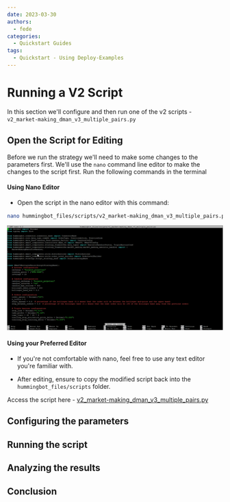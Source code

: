 ```yaml
---
date: 2023-03-30
authors:
  - fede
categories:
  - Quickstart Guides
tags:
  - Quickstart - Using Deploy-Examples
---
```


# Running a V2 Script

In this section we'll configure and then run one of the v2 scripts - `v2_market-making_dman_v3_multiple_pairs.py`

## Open the Script for Editing

Before we run the strategy we'll need to make some changes to the parameters first. We'll use the `nano` command line editor to make the changes to the script first. Run the following commands in the terminal

#### Using Nano Editor

- Open the script in the nano editor with this command:

```bash
nano hummingbot_files/scripts/v2_market-making_dman_v3_multiple_pairs.py
```

![Alt text](nano.png)

#### Using your Preferred Editor

- If you're not comfortable with nano, feel free to use any text editor you're familiar with.

- After editing, ensure to copy the modified script back into the `hummingbot_files/scripts` folder.

Access the script here - [v2_market-making_dman_v3_multiple_pairs.py](https://github.com/hummingbot/hummingbot/blob/master/scripts/v2_market-making_dman_v3_multiple_pairs.py)

## Configuring the parameters

## Running the script

## Analyzing the results 

## Conclusion